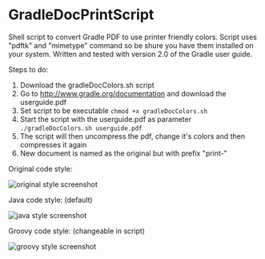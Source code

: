 GradleDocPrintScript
====================

Shell script to convert Gradle PDF to use printer friendly colors.
Script uses "pdftk" and "mimetype" command so be shure you have them installed on your system.
Written and tested with version 2.0 of the Gradle user guide.

Steps to do:

1. Download the gradleDocColors.sh script
2. Go to http://www.gradle.org/documentation and download the userguide.pdf
3. Set script to be executable
```chmod +x gradleDocColors.sh```
4. Start the script with the userguide.pdf as parameter
```./gradleDocColors.sh userguide.pdf```
5. The script will then uncompress the pdf, change it's colors and then compresses it again
6. New document is named as the original but with prefix "print-"

Original code style:

![original style screenshot](https://raw.githubusercontent.com/d4nj1/GradleDocPrintScript/master/originalStyle.png)

Java code style: (default)

![java style screenshot](https://raw.githubusercontent.com/d4nj1/GradleDocPrintScript/master/javaCodeStyle.png)

Groovy code style: (changeable in script)

![groovy style screenshot](https://raw.githubusercontent.com/d4nj1/GradleDocPrintScript/master/groovyCodeStyle.png)
